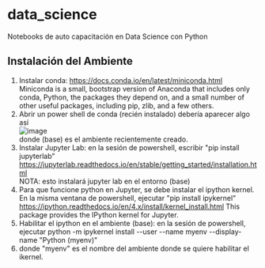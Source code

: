 # data_science
Notebooks de auto capacitación en Data Science con Python

## Instalación del Ambiente
1. Instalar conda:  https://docs.conda.io/en/latest/miniconda.html
Miniconda is a small, bootstrap version of Anaconda that includes only conda, Python, the packages they depend on, and a small number of other useful packages, including pip, zlib, and a few others.
2. Abrir un power shell de conda (recién instalado) debería aparecer algo así<br>
![image](https://user-images.githubusercontent.com/47650265/154078829-1c3ae78c-8353-4b72-828e-36a18082eeec.png)<br>
donde (base) es el ambiente recientemente creado.
3. Instalar Jupyter Lab: en la sesión de powershell, escribir "pip install jupyterlab"<br>
https://jupyterlab.readthedocs.io/en/stable/getting_started/installation.html<br>
NOTA: esto instalará jupyter lab en el entorno (base)
4. Para que funcione python en Jupyter, se debe instalar el ipython kernel. En la misma ventana de powershell, ejecutar "pip install ipykernel"<br>
https://ipython.readthedocs.io/en/4.x/install/kernel_install.html This package provides the IPython kernel for Jupyter.
5. Habilitar el ipython en el ambiente (base): en la sesión de powershell, ejecutar python -m ipykernel install --user --name myenv --display-name "Python (myenv)"
6. donde "myenv" es el nombre del ambiente donde se quiere habilitar el ikernel.
